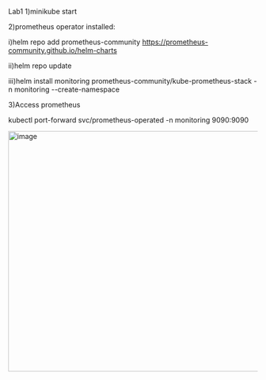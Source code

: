 Lab1
1)minikube start

2)prometheus operator installed:

i)helm repo add prometheus-community https://prometheus-community.github.io/helm-charts

ii)helm repo update

iii)helm install monitoring prometheus-community/kube-prometheus-stack -n monitoring --create-namespace

3)Access prometheus

kubectl port-forward svc/prometheus-operated -n monitoring 9090:9090

<img width="940" height="487" alt="image" src="https://github.com/user-attachments/assets/5f08aaf0-2510-4e14-910a-9986309ddd13" />
